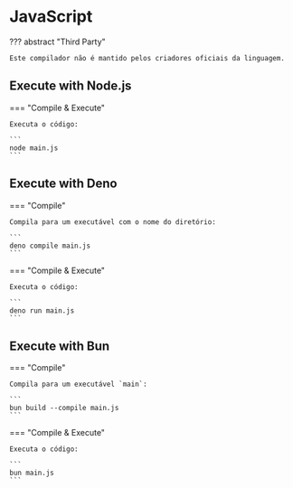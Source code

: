 # JavaScript

??? abstract "Third Party"

    Este compilador não é mantido pelos criadores oficiais da linguagem.

## Execute with Node.js

=== "Compile & Execute"
    
    Executa o código:  
    
    ```
    node main.js
    ```

## Execute with Deno

=== "Compile"
    
    Compila para um executável com o nome do diretório: 
    
    ```
    deno compile main.js
    ```

=== "Compile & Execute"
    
    Executa o código:  
    
    ```
    deno run main.js
    ```

## Execute with Bun

=== "Compile"
    
    Compila para um executável `main`: 
    
    ```
    bun build --compile main.js
    ```

=== "Compile & Execute"
    
    Executa o código:  
    
    ```
    bun main.js
    ```